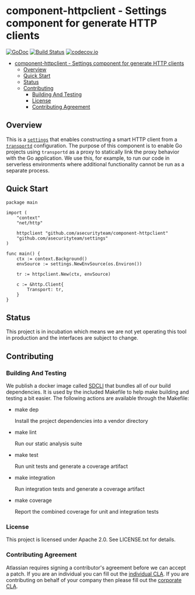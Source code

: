 <a id="markdown-component-httpclient---settings-component-for-generate-http-clients" name="component-httpclient---settings-component-for-generate-http-clients"></a>
# component-httpclient - Settings component for generate HTTP clients
[![GoDoc](https://godoc.org/github.com/asecurityteam/component-httpclient?status.svg)](https://godoc.org/github.com/asecurityteam/component-httpclient)
[![Build Status](https://travis-ci.com/asecurityteam/component-httpclient.png?branch=master)](https://travis-ci.com/asecurityteam/component-httpclient)
[![codecov.io](https://codecov.io/github/asecurityteam/component-httpclient/coverage.svg?branch=master)](https://codecov.io/github/asecurityteam/component-httpclient?branch=master)
<!-- TOC -->

- [component-httpclient - Settings component for generate HTTP clients](#component-httpclient---settings-component-for-generate-http-clients)
    - [Overview](#overview)
    - [Quick Start](#quick-start)
    - [Status](#status)
    - [Contributing](#contributing)
        - [Building And Testing](#building-and-testing)
        - [License](#license)
        - [Contributing Agreement](#contributing-agreement)

<!-- /TOC -->

<a id="markdown-overview" name="overview"></a>
## Overview

This is a [`settings`](https://github.com/asecurityteam/settings) that enables
constructing a smart HTTP client from a
[`transportd`](https://github.com/asecurityteam/settings) configuration. The
purpose of this component is to enable Go projects using `transportd` as a proxy
to statically link the proxy behavior with the Go application. We use this,
for example, to run our code in serverless environments where additional
functionality cannot be run as a separate process.

<a id="markdown-quick-start" name="quick-start"></a>
## Quick Start

```golang
package main

import (
    "context"
    "net/http"

    httpclient "github.com/asecurityteam/component-httpclient"
    "github.com/asecurityteam/settings"
)

func main() {
    ctx := context.Background()
    envSource := settings.NewEnvSource(os.Environ())

    tr := httpclient.New(ctx, envSource)

    c := &http.Client{
        Transport: tr,
    }
}
```

<a id="markdown-status" name="status"></a>
## Status

This project is in incubation which means we are not yet operating this tool in
production and the interfaces are subject to change.

<a id="markdown-contributing" name="contributing"></a>
## Contributing

<a id="markdown-building-and-testing" name="building-and-testing"></a>
### Building And Testing

We publish a docker image called [SDCLI](https://github.com/asecurityteam/sdcli) that
bundles all of our build dependencies. It is used by the included Makefile to help
make building and testing a bit easier. The following actions are available through
the Makefile:

-   make dep

    Install the project dependencies into a vendor directory

-   make lint

    Run our static analysis suite

-   make test

    Run unit tests and generate a coverage artifact

-   make integration

    Run integration tests and generate a coverage artifact

-   make coverage

    Report the combined coverage for unit and integration tests

<a id="markdown-license" name="license"></a>
### License

This project is licensed under Apache 2.0. See LICENSE.txt for details.

<a id="markdown-contributing-agreement" name="contributing-agreement"></a>
### Contributing Agreement

Atlassian requires signing a contributor's agreement before we can accept a patch. If
you are an individual you can fill out the [individual
CLA](https://na2.docusign.net/Member/PowerFormSigning.aspx?PowerFormId=3f94fbdc-2fbe-46ac-b14c-5d152700ae5d).
If you are contributing on behalf of your company then please fill out the [corporate
CLA](https://na2.docusign.net/Member/PowerFormSigning.aspx?PowerFormId=e1c17c66-ca4d-4aab-a953-2c231af4a20b).
